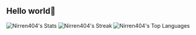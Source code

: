 ## Hello world👋



![Nirren404's Stats](https://github-readme-stats.vercel.app/api?username=Nirren404&theme=tokyonight&show_icons=true&hide_border=false&count_private=true)
![Nirren404's Streak](https://github-readme-streak-stats.herokuapp.com/?user=Nirren404&theme=tokyonight&hide_border=true)
![Nirren404's Top Languages](https://github-readme-stats.vercel.app/api/top-langs/?username=Nirren404&theme=tokyonight&show_icons=true&hide_border=true&layout=compact)
